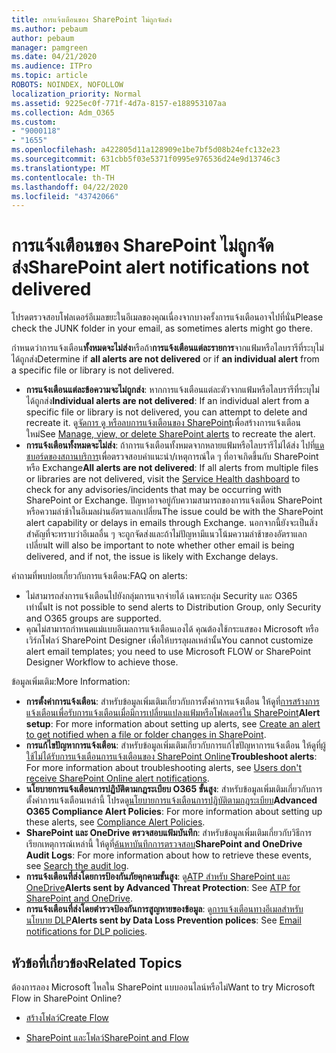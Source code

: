 ```yaml
---
title: การแจ้งเตือนของ SharePoint ไม่ถูกจัดส่ง
ms.author: pebaum
author: pebaum
manager: pamgreen
ms.date: 04/21/2020
ms.audience: ITPro
ms.topic: article
ROBOTS: NOINDEX, NOFOLLOW
localization_priority: Normal
ms.assetid: 9225ec0f-771f-4d7a-8157-e188953107aa
ms.collection: Adm_O365
ms.custom:
- "9000118"
- "1655"
ms.openlocfilehash: a422805d11a128909e1be7bf5d08b24efc132e23
ms.sourcegitcommit: 631cbb5f03e5371f0995e976536d24e9d13746c3
ms.translationtype: MT
ms.contentlocale: th-TH
ms.lasthandoff: 04/22/2020
ms.locfileid: "43742066"
---
```

# <a name="sharepoint-alert-notifications-not-delivered"></a><span data-ttu-id="9da14-102">การแจ้งเตือนของ SharePoint ไม่ถูกจัดส่ง</span><span class="sxs-lookup"><span data-stu-id="9da14-102">SharePoint alert notifications not delivered</span></span>

<span data-ttu-id="9da14-103">โปรดตรวจสอบโฟลเดอร์อีเมลขยะในอีเมลของคุณเนื่องจากบางครั้งการแจ้งเตือนอาจไปที่นั่น</span><span class="sxs-lookup"><span data-stu-id="9da14-103">Please check the JUNK folder in your email, as sometimes alerts might go there.</span></span>

<span data-ttu-id="9da14-104">กําหนดว่าการแจ้งเตือน**ทั้งหมดจะไม่ส่ง**หรือถ้า**การแจ้งเตือนแต่ละรายการ**จากแฟ้มหรือไลบรารีที่ระบุไม่ได้ถูกส่ง</span><span class="sxs-lookup"><span data-stu-id="9da14-104">Determine if **all alerts are not delivered** or if **an individual alert** from a specific file or library is not delivered.</span></span>

- <span data-ttu-id="9da14-105">**การแจ้งเตือนแต่ละข้อความจะไม่ถูกส่ง**: หากการแจ้งเตือนแต่ละตัวจากแฟ้มหรือไลบรารีที่ระบุไม่ได้ถูกส่ง</span><span class="sxs-lookup"><span data-stu-id="9da14-105">**Individual alerts are not delivered**: If an individual alert from a specific file or library is not delivered, you can attempt to delete and recreate it.</span></span> <span data-ttu-id="9da14-106">ดู[จัดการ ดู หรือลบการแจ้งเตือนของ SharePoint](https://support.office.com/article/manage-view-or-delete-sharepoint-alerts-99dfb19c-9a90-4a8c-aba1-aa8c8afb0de2)เพื่อสร้างการแจ้งเตือนใหม่</span><span class="sxs-lookup"><span data-stu-id="9da14-106">See [Manage, view, or delete SharePoint alerts](https://support.office.com/article/manage-view-or-delete-sharepoint-alerts-99dfb19c-9a90-4a8c-aba1-aa8c8afb0de2) to recreate the alert.</span></span>
- <span data-ttu-id="9da14-107">**การแจ้งเตือนทั้งหมดจะไม่ส่ง**: ถ้าการแจ้งเตือนทั้งหมดจากหลายแฟ้มหรือไลบรารีไม่ได้ส่ง ไปที่[แดชบอร์ดของสถานบริการ](https://admin.microsoft.com/AdminPortal/Home#/servicehealth)เพื่อตรวจสอบคําแนะนํา/เหตุการณ์ใด ๆ ที่อาจเกิดขึ้นกับ SharePoint หรือ Exchange</span><span class="sxs-lookup"><span data-stu-id="9da14-107">**All alerts are not delivered**: If all alerts from multiple files or libraries are not delivered, visit the [Service Health dashboard](https://admin.microsoft.com/AdminPortal/Home#/servicehealth) to check for any advisories/incidents that may be occurring with SharePoint or Exchange.</span></span> <span data-ttu-id="9da14-108">ปัญหาอาจอยู่กับความสามารถของการแจ้งเตือน SharePoint หรือความล่าช้าในอีเมลผ่านอัตราแลกเปลี่ยน</span><span class="sxs-lookup"><span data-stu-id="9da14-108">The issue could be with the SharePoint alert capability or delays in emails through Exchange.</span></span> <span data-ttu-id="9da14-109">นอกจากนี้ยังจะเป็นสิ่งสําคัญที่จะทราบว่าอีเมลอื่น ๆ จะถูกจัดส่งและถ้าไม่ปัญหามีแนวโน้มความล่าช้าของอัตราแลกเปลี่ยน</span><span class="sxs-lookup"><span data-stu-id="9da14-109">It will also be important to note whether other email is being delivered, and if not, the issue is likely with Exchange delays.</span></span>

<span data-ttu-id="9da14-110">คําถามที่พบบ่อยเกี่ยวกับการแจ้งเตือน:</span><span class="sxs-lookup"><span data-stu-id="9da14-110">FAQ on alerts:</span></span>

- <span data-ttu-id="9da14-111">ไม่สามารถส่งการแจ้งเตือนไปยังกลุ่มการแจกจ่ายได้ เฉพาะกลุ่ม Security และ O365 เท่านั้น</span><span class="sxs-lookup"><span data-stu-id="9da14-111">It is not possible to send alerts to Distribution Group, only Security and O365 groups are supported.</span></span>
- <span data-ttu-id="9da14-112">คุณไม่สามารถกําหนดแม่แบบอีเมลการแจ้งเตือนเองได้ คุณต้องใช้กระแสของ Microsoft หรือเวิร์กโฟลว์ SharePoint Designer เพื่อให้บรรลุผลเหล่านั้น</span><span class="sxs-lookup"><span data-stu-id="9da14-112">You cannot customize alert email templates; you need to use Microsoft FLOW or SharePoint Designer Workflow to achieve those.</span></span>

<span data-ttu-id="9da14-113">ข้อมูลเพิ่มเติม:</span><span class="sxs-lookup"><span data-stu-id="9da14-113">More Information:</span></span>

- <span data-ttu-id="9da14-114">**การตั้งค่าการแจ้งเตือน**: สําหรับข้อมูลเพิ่มเติมเกี่ยวกับการตั้งค่าการแจ้งเตือน ให้ดูที่[การสร้างการแจ้งเตือนเพื่อรับการแจ้งเตือนเมื่อมีการเปลี่ยนแปลงแฟ้มหรือโฟลเดอร์ใน SharePoint](https://support.office.com/article/create-an-alert-to-get-notified-when-a-file-or-folder-changes-in-sharepoint-e5a79e7b-a146-46da-a9ef-d65409ba8918)</span><span class="sxs-lookup"><span data-stu-id="9da14-114">**Alert setup**: For more information about setting up alerts, see [Create an alert to get notified when a file or folder changes in SharePoint](https://support.office.com/article/create-an-alert-to-get-notified-when-a-file-or-folder-changes-in-sharepoint-e5a79e7b-a146-46da-a9ef-d65409ba8918).</span></span>
- <span data-ttu-id="9da14-115">**การแก้ไขปัญหาการแจ้งเตือน**: สําหรับข้อมูลเพิ่มเติมเกี่ยวกับการแก้ไขปัญหาการแจ้งเตือน ให้ดูที่[ผู้ใช้ไม่ได้รับการแจ้งเตือนการแจ้งเตือนของ SharePoint Online](https://docs.microsoft.com/sharepoint/support/sites/no-alert-notifications)</span><span class="sxs-lookup"><span data-stu-id="9da14-115">**Troubleshoot alerts**: For more information about troubleshooting alerts, see [Users don't receive SharePoint Online alert notifications](https://docs.microsoft.com/sharepoint/support/sites/no-alert-notifications).</span></span>
- <span data-ttu-id="9da14-116">**นโยบายการแจ้งเตือนการปฏิบัติตามกฎระเบียบ O365 ขั้นสูง**: สําหรับข้อมูลเพิ่มเติมเกี่ยวกับการตั้งค่าการแจ้งเตือนเหล่านี้ โปรดดู[นโยบายการแจ้งเตือนการปฏิบัติตามกฎระเบียบ](https://docs.microsoft.com/office365/securitycompliance/alert-policies)</span><span class="sxs-lookup"><span data-stu-id="9da14-116">**Advanced O365 Compliance Alert Policies**: For more information about setting up these alerts, see [Compliance Alert Policies](https://docs.microsoft.com/office365/securitycompliance/alert-policies).</span></span>
- <span data-ttu-id="9da14-117">**SharePoint และ OneDrive ตรวจสอบแฟ้มบันทึก**: สําหรับข้อมูลเพิ่มเติมเกี่ยวกับวิธีการเรียกเหตุการณ์เหล่านี้ ให้ดูที่[ค้นหาบันทึกการตรวจสอบ](https://docs.microsoft.com/office365/securitycompliance/search-the-audit-log-in-security-and-compliance#search-the-audit-log)</span><span class="sxs-lookup"><span data-stu-id="9da14-117">**SharePoint and OneDrive Audit Logs**: For more information about how to retrieve these events, see [Search the audit log](https://docs.microsoft.com/office365/securitycompliance/search-the-audit-log-in-security-and-compliance#search-the-audit-log).</span></span>
- <span data-ttu-id="9da14-118">**การแจ้งเตือนที่ส่งโดยการป้องกันภัยคุกคามขั้นสูง**: ดู[ATP สําหรับ SharePoint และ OneDrive](https://docs.microsoft.com/office365/securitycompliance/atp-for-spo-odb-and-teams)</span><span class="sxs-lookup"><span data-stu-id="9da14-118">**Alerts sent by Advanced Threat Protection**: See [ATP for SharePoint and OneDrive](https://docs.microsoft.com/office365/securitycompliance/atp-for-spo-odb-and-teams).</span></span>
- <span data-ttu-id="9da14-119">**การแจ้งเตือนที่ส่งโดยตํารวจป้องกันการสูญหายของข้อมูล**: ดู[การแจ้งเตือนทางอีเมลสําหรับนโยบาย DLP](https://docs.microsoft.com/office365/securitycompliance/use-notifications-and-policy-tips)</span><span class="sxs-lookup"><span data-stu-id="9da14-119">**Alerts sent by Data Loss Prevention polices**: See [Email notifications for DLP policies](https://docs.microsoft.com/office365/securitycompliance/use-notifications-and-policy-tips).</span></span>

## <a name="related-topics"></a><span data-ttu-id="9da14-120">หัวข้อที่เกี่ยวข้อง</span><span class="sxs-lookup"><span data-stu-id="9da14-120">Related Topics</span></span>

<span data-ttu-id="9da14-121">ต้องการลอง Microsoft ไหลใน SharePoint แบบออนไลน์หรือไม่</span><span class="sxs-lookup"><span data-stu-id="9da14-121">Want to try Microsoft Flow in SharePoint Online?</span></span>

- [<span data-ttu-id="9da14-122">สร้างโฟลว์</span><span class="sxs-lookup"><span data-stu-id="9da14-122">Create Flow</span></span>](https://support.office.com/article/a9c3e03b-0654-46af-a254-20252e580d01)

- [<span data-ttu-id="9da14-123">SharePoint และโฟลว์</span><span class="sxs-lookup"><span data-stu-id="9da14-123">SharePoint and Flow</span></span>](https://flow.microsoft.com//blog/sharepoint-and-flow/)
